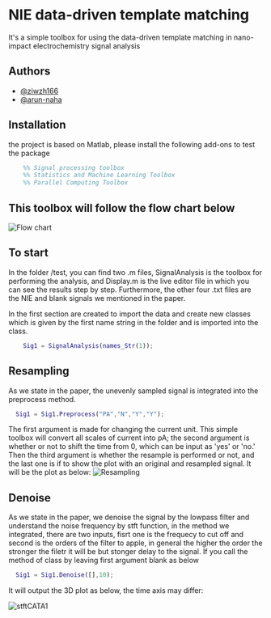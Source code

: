 
# NIE data-driven template matching 

It's a simple toolbox for using the data-driven template matching in nano-impact electrochemistry signal analysis




## Authors

- [@ziwzh166](https://github.com/ziwzh166)
- [@arun-naha](https://github.com/arun-naha)



## Installation

the project is based on Matlab, please install the following add-ons to test the package 

```matlab
    %% Signal processing toolbox
    %% Statistics and Machine Learning Toolbox
    %% Parallel Computing Toolbox
```
    
## This toolbox will follow the flow chart below

![Flow chart](https://user-images.githubusercontent.com/100134089/224944354-9ec909b2-6663-45c2-b86c-1dfd22031aa9.svg)



###
## To start

In the folder /test, you can find two .m files, SignalAnalysis is the toolbox for performing the analysis, and Display.m is the live editor file in which you can see the results step by step. Furthermore, the other four .txt files are the NIE and blank signals we mentioned in the paper.

In the first section are created to import the data and create new classes
which is given by the first name string in the folder and is imported into the class.

```matlab
    Sig1 = SignalAnalysis(names_Str(1));
```

## Resampling 

As we state in the paper, the unevenly sampled signal is integrated into the preprocess method.

```matlab
  Sig1 = Sig1.Preprocess("PA","N","Y","Y");
```

The first argument is made for changing the current unit. This simple toolbox will convert all scales of current into pA; the second argument is whether or not to shift the time from 0, which can be input as 'yes' or 'no.' Then the third argument is whether the resample is performed or not, and the last one is if to show the plot with an original and resampled signal. 
It will be the plot as below: 
![Resampling](https://user-images.githubusercontent.com/100134089/224944121-91084fef-a1f0-4e92-b4d2-900f48043e30.svg)

## Denoise 

As we state in the paper, we denoise the signal by the lowpass filter and understand the noise frequency by stft function, in the method we integrated,
there are two inputs, fisrt one is the frequecy to cut off and second is the orders of the filter to apple, in general the higher the order the stronger the filetr it will be but stonger delay to the signal. If you call the method of class by leaving first argument blank as below 

```matlab
  Sig1 = Sig1.Denoise([],10);
```
It will output the 3D plot as below, the time axis may differ:

![stftCATA1](https://user-images.githubusercontent.com/100134089/224954832-f8a181a1-0020-407c-a0c7-f6e5dad1f0d2.svg)

